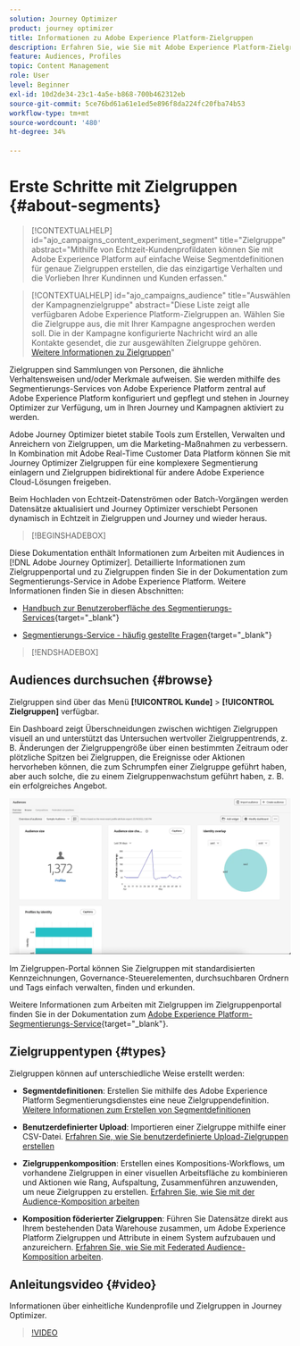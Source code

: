 ```yaml
---
solution: Journey Optimizer
product: journey optimizer
title: Informationen zu Adobe Experience Platform-Zielgruppen
description: Erfahren Sie, wie Sie mit Adobe Experience Platform-Zielgruppen arbeiten.
feature: Audiences, Profiles
topic: Content Management
role: User
level: Beginner
exl-id: 10d2de34-23c1-4a5e-b868-700b462312eb
source-git-commit: 5ce76bd61a61e1ed5e896f8da224fc20fba74b53
workflow-type: tm+mt
source-wordcount: '480'
ht-degree: 34%

---
```



# Erste Schritte mit Zielgruppen {#about-segments}

>[!CONTEXTUALHELP]
>id="ajo_campaigns_content_experiment_segment"
>title="Zielgruppe"
>abstract="Mithilfe von Echtzeit-Kundenprofildaten können Sie mit Adobe Experience Platform auf einfache Weise Segmentdefinitionen für genaue Zielgruppen erstellen, die das einzigartige Verhalten und die Vorlieben Ihrer Kundinnen und Kunden erfassen."

>[!CONTEXTUALHELP]
>id="ajo_campaigns_audience"
>title="Auswählen der Kampagnenzielgruppe"
>abstract="Diese Liste zeigt alle verfügbaren Adobe Experience Platform-Zielgruppen an. Wählen Sie die Zielgruppe aus, die mit Ihrer Kampagne angesprochen werden soll. Die in der Kampagne konfigurierte Nachricht wird an alle Kontakte gesendet, die zur ausgewählten Zielgruppe gehören. [Weitere Informationen zu Zielgruppen](../audience/about-audiences.md)"

Zielgruppen sind Sammlungen von Personen, die ähnliche Verhaltensweisen und/oder Merkmale aufweisen. Sie werden mithilfe des Segmentierungs-Services von Adobe Experience Platform zentral auf Adobe Experience Platform konfiguriert und gepflegt und stehen in Journey Optimizer zur Verfügung, um in Ihren Journey und Kampagnen aktiviert zu werden.

Adobe Journey Optimizer bietet stabile Tools zum Erstellen, Verwalten und Anreichern von Zielgruppen, um die Marketing-Maßnahmen zu verbessern. In Kombination mit Adobe Real-Time Customer Data Platform können Sie mit Journey Optimizer Zielgruppen für eine komplexere Segmentierung einlagern und Zielgruppen bidirektional für andere Adobe Experience Cloud-Lösungen freigeben.

Beim Hochladen von Echtzeit-Datenströmen oder Batch-Vorgängen werden Datensätze aktualisiert und Journey Optimizer verschiebt Personen dynamisch in Echtzeit in Zielgruppen und Journey und wieder heraus.

>[!BEGINSHADEBOX]

Diese Dokumentation enthält Informationen zum Arbeiten mit Audiences in [!DNL Adobe Journey Optimizer]. Detaillierte Informationen zum Zielgruppenportal und zu Zielgruppen finden Sie in der Dokumentation zum Segmentierungs-Service in Adobe Experience Platform. Weitere Informationen finden Sie in diesen Abschnitten:

* [Handbuch zur Benutzeroberfläche des Segmentierungs-Services](https://experienceleague.adobe.com/en/docs/experience-platform/segmentation/ui/overview){target="_blank"}

* [Segmentierungs-Service - häufig gestellte Fragen](https://experienceleague.adobe.com/de/docs/experience-platform/segmentation/faq){target="_blank"}

>[!ENDSHADEBOX]

## Audiences durchsuchen {#browse}

Zielgruppen sind über das Menü **[!UICONTROL Kunde]** > **[!UICONTROL Zielgruppen]** verfügbar.

Ein Dashboard zeigt Überschneidungen zwischen wichtigen Zielgruppen visuell an und unterstützt das Untersuchen wertvoller Zielgruppentrends, z. B. Änderungen der Zielgruppengröße über einen bestimmten Zeitraum oder plötzliche Spitzen bei Zielgruppen, die Ereignisse oder Aktionen hervorheben können, die zum Schrumpfen einer Zielgruppe geführt haben, aber auch solche, die zu einem Zielgruppenwachstum geführt haben, z. B. ein erfolgreiches Angebot.

![](assets/audiences-overview.png)

Im Zielgruppen-Portal können Sie Zielgruppen mit standardisierten Kennzeichnungen, Governance-Steuerelementen, durchsuchbaren Ordnern und Tags einfach verwalten, finden und erkunden.

Weitere Informationen zum Arbeiten mit Zielgruppen im Zielgruppenportal finden Sie in der Dokumentation zum [Adobe Experience Platform-Segmentierungs-Service](https://experienceleague.adobe.com/docs/experience-platform/segmentation/home.html){target="_blank"}.

## Zielgruppentypen {#types}

Zielgruppen können auf unterschiedliche Weise erstellt werden:

* **Segmentdefinitionen**: Erstellen Sie mithilfe des Adobe Experience Platform Segmentierungsdienstes eine neue Zielgruppendefinition. [Weitere Informationen zum Erstellen von Segmentdefinitionen](creating-a-segment-definition.md)

* **Benutzerdefinierter Upload**: Importieren einer Zielgruppe mithilfe einer CSV-Datei. [Erfahren Sie, wie Sie benutzerdefinierte Upload-Zielgruppen erstellen](custom-upload.md)

* **Zielgruppenkomposition**: Erstellen eines Kompositions-Workflows, um vorhandene Zielgruppen in einer visuellen Arbeitsfläche zu kombinieren und Aktionen wie Rang, Aufspaltung, Zusammenführen anzuwenden, um neue Zielgruppen zu erstellen. [Erfahren Sie, wie Sie mit der Audience-Komposition arbeiten](get-started-audience-orchestration.md)

* **Komposition föderierter Zielgruppen**: Führen Sie Datensätze direkt aus Ihrem bestehenden Data Warehouse zusammen, um Adobe Experience Platform Zielgruppen und Attribute in einem System aufzubauen und anzureichern. [Erfahren Sie, wie Sie mit Federated Audience-Komposition arbeiten](federated-audience-composition.md).

## Anleitungsvideo {#video}

Informationen über einheitliche Kundenprofile und Zielgruppen in Journey Optimizer.

>[!VIDEO](https://video.tv.adobe.com/v/3432671?quality=12)
